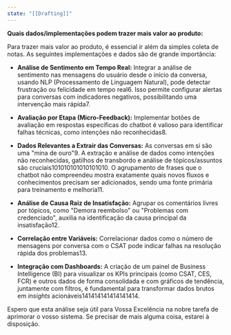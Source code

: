 ```yaml
---
state: "[[Drafting]]"
---
```

**Quais dados/implementações podem trazer mais valor ao produto:**

Para trazer mais valor ao produto, é essencial ir além da simples coleta de notas. As seguintes implementações e dados são de grande importância:

- **Análise de Sentimento em Tempo Real:** Integrar a análise de sentimento nas mensagens do usuário desde o início da conversa, usando NLP (Processamento de Linguagem Natural), pode detectar frustração ou felicidade em tempo real6. Isso permite configurar alertas para conversas com indicadores negativos, possibilitando uma intervenção mais rápida7.
    
- **Avaliação por Etapa (Micro-Feedback):** Implementar botões de avaliação em respostas específicas do chatbot é valioso para identificar falhas técnicas, como intenções não reconhecidas8.
    
- **Dados Relevantes a Extrair das Conversas:** As conversas em si são uma "mina de ouro"9. A extração e análise de dados como intenções não reconhecidas, gatilhos de transbordo e análise de tópicos/assuntos são cruciais101010101010101010. O agrupamento de frases que o chatbot não compreendeu mostra exatamente quais novos fluxos e conhecimentos precisam ser adicionados, sendo uma fonte primária para treinamento e melhoria11.
    
- **Análise de Causa Raiz de Insatisfação:** Agrupar os comentários livres por tópicos, como "Demora reembolso" ou "Problemas com credenciado", auxilia na identificação da causa principal da insatisfação12.
    
- **Correlação entre Variáveis:** Correlacionar dados como o número de mensagens por conversa com o CSAT pode indicar falhas na resolução rápida dos problemas13.
    
- **Integração com Dashboards:** A criação de um painel de Business Intelligence (BI) para visualizar os KPIs principais (como CSAT, CES, FCR) e outros dados de forma consolidada e com gráficos de tendência, juntamente com filtros, é fundamental para transformar dados brutos em _insights_ acionáveis141414141414141414.
    

Espero que esta análise seja útil para Vossa Excelência na nobre tarefa de aprimorar o vosso sistema. Se precisar de mais alguma coisa, estarei à disposição.